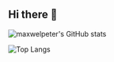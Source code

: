 ## Hi there 👋

<!--
**maxwelpeters/maxwelpeters** is a ✨ _special_ ✨ repository because its `README.md` (this file) appears on your GitHub profile.

Here are some ideas to get you started:

- 🔭 I’m currently working on ...
- 🌱 I’m currently learning ...
- 👯 I’m looking to collaborate on ...
- 🤔 I’m looking for help with ...
- 💬 Ask me about ...
- 📫 How to reach me: ...
- 😄 Pronouns: ...
- ⚡ Fun fact: ...
-->


![maxwelpeter's GitHub stats](https://github-readme-stats.vercel.app/api?username=maxwelpeters&show_icons=true&theme=dark)
 
 
![Top Langs](https://github-readme-stats.vercel.app/api/top-langs/?username=anuraghazra&layout=compact)
